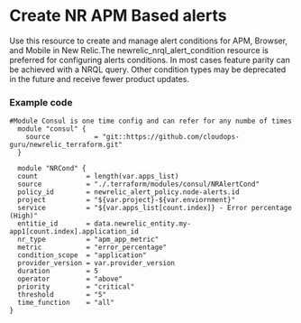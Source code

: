 # Create NR APM Based alerts
 Use this resource to create and manage alert conditions for APM, Browser, and Mobile in New Relic.The newrelic_nrql_alert_condition resource is preferred for configuring alerts conditions. In most cases feature parity can be achieved with a NRQL query. Other condition types may be deprecated in the future and receive fewer product updates.

### Example code

```shell
#Module Consul is one time config and can refer for any numbe of times
  module "consul" {
    source           = "git::https://github.com/cloudops-guru/newrelic_terraform.git"
  }

  module "NRCond" {
  count            = length(var.apps_list)
  source           = "./.terraform/modules/consul/NRAlertCond"
  policy_id        = newrelic_alert_policy.node-alerts.id
  project          = "${var.project}-${var.enviornment}"
  service          = "${var.apps_list[count.index]} - Error percentage (High)"
  entitie_id       = data.newrelic_entity.my-app1[count.index].application_id
  nr_type          = "apm_app_metric"
  metric           = "error_percentage"
  condition_scope  = "application"
  provider_version = var.provider_version
  duration         = 5
  operator         = "above"
  priority         = "critical"
  threshold        = "5"
  time_function    = "all"
}

```